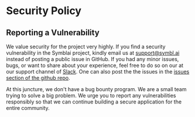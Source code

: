 # Security Policy

## Reporting a Vulnerability
We value security for the project very highly.
If you find a security vulnerability in the Symblai project, kindly email us at <a href="mailto:support@symbl.ai">support@symbl.ai</a> instead of posting a public issue in GitHub.
If you had any minor issues, bugs, or want to share about your experience, feel free to do so on our at our support channel of <a href="https://bit.ly/symbldotai-slack">Slack</a>.
One can also post the the issues in the <a href="https://github.com/symblai/Symbl-powered-Agora-RTE-app/issues">issues section of the github repo</a>.

At this juncture, we don't have a bug bounty program. We are a small team trying to solve a big problem. We urge you to report any vulnerabilities responsibly
so that we can continue building a secure application for the entire community.
